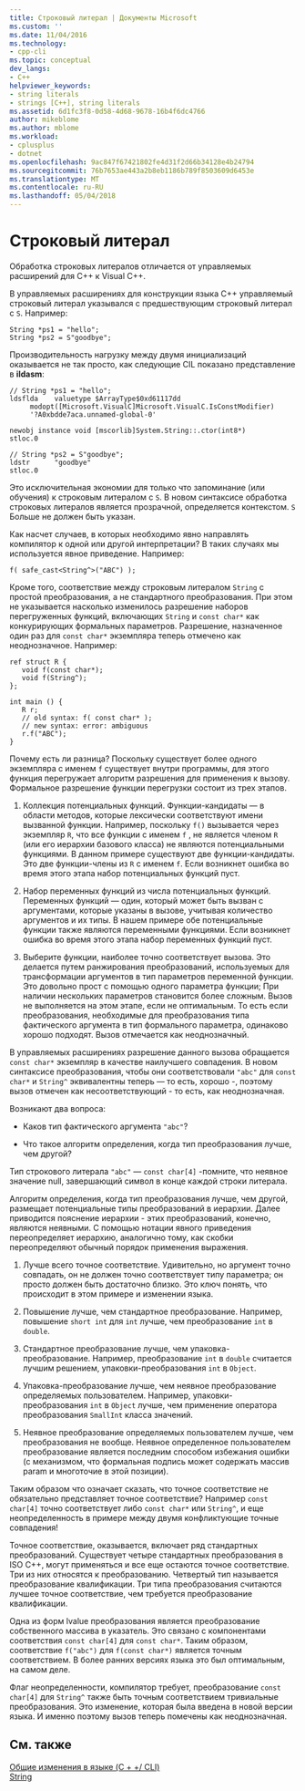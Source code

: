 ```yaml
---
title: Строковый литерал | Документы Microsoft
ms.custom: ''
ms.date: 11/04/2016
ms.technology:
- cpp-cli
ms.topic: conceptual
dev_langs:
- C++
helpviewer_keywords:
- string literals
- strings [C++], string literals
ms.assetid: 6d1fc3f8-0d58-4d68-9678-16b4f6dc4766
author: mikeblome
ms.author: mblome
ms.workload:
- cplusplus
- dotnet
ms.openlocfilehash: 9ac847f67421802fe4d31f2d66b34128e4b24794
ms.sourcegitcommit: 76b7653ae443a2b8eb1186b789f8503609d6453e
ms.translationtype: MT
ms.contentlocale: ru-RU
ms.lasthandoff: 05/04/2018
---
```

# <a name="string-literal"></a>Строковый литерал
Обработка строковых литералов отличается от управляемых расширений для C++ к Visual C++.  
  
 В управляемых расширениях для конструкции языка C++ управляемый строковый литерал указывался с предшествующим строковый литерал с `S`. Например:  
  
```  
String *ps1 = "hello";  
String *ps2 = S"goodbye";  
```  
  
 Производительность нагрузку между двумя инициализаций оказывается не так просто, как следующие CIL показано представление в **ildasm**:  
  
```  
// String *ps1 = "hello";  
ldsflda    valuetype $ArrayType$0xd61117dd  
     modopt([Microsoft.VisualC]Microsoft.VisualC.IsConstModifier)   
     '?A0xbdde7aca.unnamed-global-0'  
  
newobj instance void [mscorlib]System.String::.ctor(int8*)  
stloc.0  
  
// String *ps2 = S"goodbye";  
ldstr      "goodbye"  
stloc.0  
```  
  
 Это исключительная экономии для только что запоминание (или обучения) к строковым литералом с `S`. В новом синтаксисе обработка строковых литералов является прозрачной, определяется контекстом. `S` Больше не должен быть указан.  
  
 Как насчет случаев, в которых необходимо явно направлять компилятор к одной или другой интерпретации? В таких случаях мы используется явное приведение. Например:  
  
```  
f( safe_cast<String^>("ABC") );  
```  
  
 Кроме того, соответствие между строковым литералом `String` с простой преобразования, а не стандартного преобразования. При этом не указывается насколько изменилось разрешение наборов перегруженных функций, включающих `String` и `const char*` как конкурирующих формальных параметров. Разрешение, назначенное один раз для `const char*` экземпляра теперь отмечено как неоднозначное. Например:  
  
```  
ref struct R {  
   void f(const char*);  
   void f(String^);  
};  
  
int main () {  
   R r;  
   // old syntax: f( const char* );  
   // new syntax: error: ambiguous  
   r.f("ABC");   
}  
```  
  
 Почему есть ли разница? Поскольку существует более одного экземпляра с именем `f` существует внутри программы, для этого функция перегружает алгоритм разрешения для применения к вызову. Формальное разрешение функции перегрузки состоит из трех этапов.  
  
1.  Коллекция потенциальных функций. Функции-кандидаты — в области методов, которые лексически соответствуют имени вызванной функции. Например, поскольку `f()` вызывается через экземпляр `R`, что все функции с именем `f` , не является членом `R` (или его иерархии базового класса) не являются потенциальными функциями. В данном примере существуют две функции-кандидаты. Это две функции-члены из `R` с именем `f`. Если возникнет ошибка во время этого этапа набор потенциальных функций пуст.  
  
2.  Набор переменных функций из числа потенциальных функций. Переменных функций — один, который может быть вызван с аргументами, которые указаны в вызове, учитывая количество аргументов и их типы. В нашем примере обе потенциальные функции также являются переменными функциями. Если возникнет ошибка во время этого этапа набор переменных функций пуст.  
  
3.  Выберите функции, наиболее точно соответствует вызова. Это делается путем ранжирования преобразований, используемых для трансформации аргументов в тип параметров переменной функции. Это довольно прост с помощью одного параметра функции; При наличии нескольких параметров становится более сложным. Вызов не выполняется на этом этапе, если не оптимальным. То есть если преобразования, необходимые для преобразования типа фактического аргумента в тип формального параметра, одинаково хорошо подходят. Вызов отмечается как неоднозначный.  
  
 В управляемых расширениях разрешение данного вызова обращается `const char*` экземпляр в качестве наилучшего совпадения. В новом синтаксисе преобразования, чтобы они соответствовали `"abc"` для `const char*` и `String^` эквивалентны теперь — то есть, хорошо -, поэтому вызов отмечен как несоответствующий - то есть, как неоднозначная.  
  
 Возникают два вопроса:  
  
-   Каков тип фактического аргумента `"abc"`?  
  
-   Что такое алгоритм определения, когда тип преобразования лучше, чем другой?  
  
 Тип строкового литерала `"abc"` — `const char[4]` -помните, что неявное значение null, завершающий символ в конце каждой строки литерала.  
  
 Алгоритм определения, когда тип преобразования лучше, чем другой, размещает потенциальные типы преобразований в иерархии. Далее приводится пояснение иерархии - этих преобразований, конечно, являются неявными. С помощью нотации явного приведения переопределяет иерархию, аналогично тому, как скобки переопределяют обычный порядок применения выражения.  
  
1.  Лучше всего точное соответствие. Удивительно, но аргумент точно совпадать, он не должен точно соответствует типу параметра; он просто должен быть достаточно близко. Это ключ понять, что происходит в этом примере и изменении языка.  
  
2.  Повышение лучше, чем стандартное преобразование. Например, повышение `short int` для `int` лучше, чем преобразование `int` в `double`.  
  
3.  Стандартное преобразование лучше, чем упаковка-преобразование. Например, преобразование `int` в `double` считается лучшим решением, упаковки-преобразования `int` в `Object`.  
  
4.  Упаковка-преобразование лучше, чем неявное преобразование определяемых пользователем. Например, упаковки-преобразования `int` в `Object` лучше, чем применение оператора преобразования `SmallInt` класса значений.  
  
5.  Неявное преобразование определяемых пользователем лучше, чем преобразования не вообще. Неявное определенное пользователем преобразование является последним способом избежания ошибки (с механизмом, что формальная подпись может содержать массив param и многоточие в этой позиции).  
  
 Таким образом что означает сказать, что точное соответствие не обязательно представляет точное соответствие? Например `const char[4]` точно соответствует либо `const char*` или `String^`, и еще неопределенность в примере между двумя конфликтующие точные совпадения!  
  
 Точное соответствие, оказывается, включает ряд стандартных преобразований. Существует четыре стандартных преобразования в ISO C++, могут применяться и все еще остаются точное соответствие. Три из них относятся к преобразованию. Четвертый тип называется преобразование квалификации. Три типа преобразования считаются лучшее точное соответствие, чем требуется преобразование квалификации.  
  
 Одна из форм lvalue преобразования является преобразование собственного массива в указатель. Это связано с компонентами соответствия `const char[4]` для `const char*`. Таким образом, соответствие `f("abc")` для `f(const char*)` является точным соответствием. В более ранних версиях языка это был оптимальным, на самом деле.  
  
 Флаг неопределенности, компилятор требует, преобразование `const char[4]` для `String^` также быть точным соответствием тривиальные преобразования. Это изменение, которая была введена в новой версии языка. И именно поэтому вызов теперь помечены как неоднозначная.  
  
## <a name="see-also"></a>См. также  
 [Общие изменения в языке (C + +/ CLI)](../dotnet/general-language-changes-cpp-cli.md)   
 [String](../windows/string-cpp-component-extensions.md)